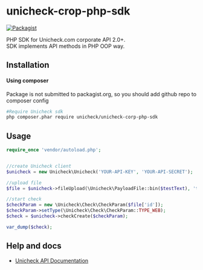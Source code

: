 # unicheck-crop-php-sdk

[![Packagist](https://img.shields.io/packagist/v/unplag/unplag-php-sdk.svg?style=flat-square)](https://packagist.org/packages/unplag/unplag-php-sdk)

PHP SDK for Unicheck.com corporate API 2.0+.  
SDK implements API methods in PHP OOP way.

## Installation
#### Using composer
Package is not submitted to packagist.org, so you should add github repo to composer config
```bash
#Require Unicheck sdk
php composer.phar require unicheck/unicheck-corp-php-sdk
```

## Usage
```php
require_once 'vendor/autoload.php';


//create Unicheck client
$unicheck = new Unicheck\Unicheck('YOUR-API-KEY', 'YOUR-API-SECRET');

//upload file
$file = $unicheck->fileUpload(\Unicheck\PayloadFile::bin($testText), 'txt');

//start check
$checkParam = new \Unicheck\Check\CheckParam($file['id']);
$checkParam->setType(\Unicheck\Check\CheckParam::TYPE_WEB);
$check = $unicheck->checkCreate($checkParam);

var_dump($check);
```

## Help and docs

- [Unicheck API Documentation](https://corpapi.unicheck.com/api/doc)